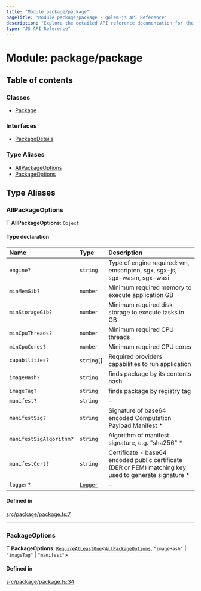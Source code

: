```yaml
---
title: "Module package/package"
pageTitle: "Module package/package - golem-js API Reference"
description: "Explore the detailed API reference documentation for the Module package/package within the golem-js SDK for the Golem Network."
type: "JS API Reference"
---
```

# Module: package/package

## Table of contents

### Classes

- [Package](../classes/package_package.Package)

### Interfaces

- [PackageDetails](../interfaces/package_package.PackageDetails)

### Type Aliases

- [AllPackageOptions](package_package#allpackageoptions)
- [PackageOptions](package_package#packageoptions)

## Type Aliases

### AllPackageOptions

Ƭ **AllPackageOptions**: `Object`

#### Type declaration

| Name | Type | Description |
| :------ | :------ | :------ |
| `engine?` | `string` | Type of engine required: vm, emscripten, sgx, sgx-js, sgx-wasm, sgx-wasi |
| `minMemGib?` | `number` | Minimum required memory to execute application GB |
| `minStorageGib?` | `number` | Minimum required disk storage to execute tasks in GB |
| `minCpuThreads?` | `number` | Minimum required CPU threads |
| `minCpuCores?` | `number` | Minimum required CPU cores |
| `capabilities?` | `string`[] | Required providers capabilities to run application |
| `imageHash?` | `string` | finds package by its contents hash |
| `imageTag?` | `string` | finds package by registry tag |
| `manifest?` | `string` | - |
| `manifestSig?` | `string` | Signature of base64 encoded Computation Payload Manifest * |
| `manifestSigAlgorithm?` | `string` | Algorithm of manifest signature, e.g. "sha256" * |
| `manifestCert?` | `string` | Certificate - base64 encoded public certificate (DER or PEM) matching key used to generate signature * |
| `logger?` | [`Logger`](../interfaces/utils_logger_logger.Logger) | - |

#### Defined in

[src/package/package.ts:7](https://github.com/golemfactory/golem-js/blob/22da85c/src/package/package.ts#L7)

___

### PackageOptions

Ƭ **PackageOptions**: [`RequireAtLeastOne`](utils_types#requireatleastone)\<[`AllPackageOptions`](package_package#allpackageoptions), ``"imageHash"`` \| ``"imageTag"`` \| ``"manifest"``\>

#### Defined in

[src/package/package.ts:34](https://github.com/golemfactory/golem-js/blob/22da85c/src/package/package.ts#L34)
